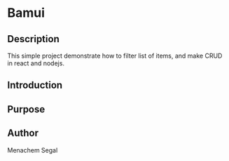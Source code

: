 # Bamui

## Description
This simple project demonstrate how to filter list of items, and make CRUD in react and nodejs.

## Introduction

## Purpose

## Author
Menachem Segal 